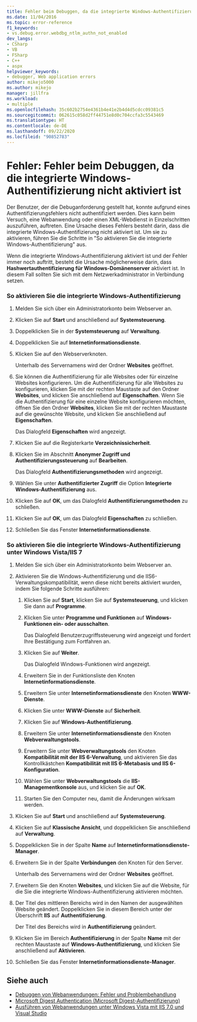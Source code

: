 ```yaml
---
title: Fehler beim Debuggen, da die integrierte Windows-Authentifizierung nicht aktiviert ist | Microsoft-Dokumentation
ms.date: 11/04/2016
ms.topic: error-reference
f1_keywords:
- vs.debug.error.webdbg_ntlm_authn_not_enabled
dev_langs:
- CSharp
- VB
- FSharp
- C++
- aspx
helpviewer_keywords:
- debugger, Web application errors
author: mikejo5000
ms.author: mikejo
manager: jillfra
ms.workload:
- multiple
ms.openlocfilehash: 35c602b2754e4361b4e41e2b4d4d5cdcc09381c5
ms.sourcegitcommit: 062615c058d2ff44751e8d0c704ccfa3c5543469
ms.translationtype: HT
ms.contentlocale: de-DE
ms.lasthandoff: 09/22/2020
ms.locfileid: "90852783"
---
```

# <a name="error-debugging-failed-because-integrated-windows-authentication-is-not-enabled"></a>Fehler: Fehler beim Debuggen, da die integrierte Windows-Authentifizierung nicht aktiviert ist
Der Benutzer, der die Debuganforderung gestellt hat, konnte aufgrund eines Authentifizierungsfehlers nicht authentifiziert werden. Dies kann beim Versuch, eine Webanwendung oder einen XML-Webdienst in Einzelschritten auszuführen, auftreten. Eine Ursache dieses Fehlers besteht darin, dass die integrierte Windows-Authentifizierung nicht aktiviert ist. Um sie zu aktivieren, führen Sie die Schritte in "So aktivieren Sie die integrierte Windows-Authentifizierung" aus.

 Wenn die integrierte Windows-Authentifizierung aktiviert ist und der Fehler immer noch auftritt, besteht die Ursache möglicherweise darin, dass **Hashwertauthentifizierung für Windows-Domänenserver** aktiviert ist. In diesem Fall sollten Sie sich mit dem Netzwerkadministrator in Verbindung setzen.

### <a name="to-enable-integrated-windows-authentication"></a>So aktivieren Sie die integrierte Windows-Authentifizierung

1. Melden Sie sich über ein Administratorkonto beim Webserver an.

2. Klicken Sie auf **Start** und anschließend auf **Systemsteuerung**.

3. Doppelklicken Sie in der **Systemsteuerung** auf **Verwaltung**.

4. Doppelklicken Sie auf **Internetinformationsdienste**.

5. Klicken Sie auf den Webserverknoten.

     Unterhalb des Servernamens wird der Ordner **Websites** geöffnet.

6. Sie können die Authentifizierung für alle Websites oder für einzelne Websites konfigurieren. Um die Authentifizierung für alle Websites zu konfigurieren, klicken Sie mit der rechten Maustaste auf den Ordner **Websites**, und klicken Sie anschließend auf **Eigenschaften**. Wenn Sie die Authentifizierung für eine einzelne Website konfigurieren möchten, öffnen Sie den Ordner **Websites**, klicken Sie mit der rechten Maustaste auf die gewünschte Website, und klicken Sie anschließend auf **Eigenschaften**.

     Das Dialogfeld **Eigenschaften** wird angezeigt.

7. Klicken Sie auf die Registerkarte **Verzeichnissicherheit**.

8. Klicken Sie im Abschnitt **Anonymer Zugriff und Authentifizierungssteuerung** auf **Bearbeiten**.

     Das Dialogfeld **Authentifizierungsmethoden** wird angezeigt.

9. Wählen Sie unter **Authentifizierter Zugriff** die Option **Integrierte Windows-Authentifizierung** aus.

10. Klicken Sie auf **OK**, um das Dialogfeld **Authentifizierungsmethoden** zu schließen.

11. Klicken Sie auf **OK**, um das Dialogfeld **Eigenschaften** zu schließen.

12. Schließen Sie das Fenster **Internetinformationsdienste**.

### <a name="to-enable-integrated-windows-authentication-in-windows-vistaiis-7"></a>So aktivieren Sie die integrierte Windows-Authentifizierung unter Windows Vista/IIS 7

1. Melden Sie sich über ein Administratorkonto beim Webserver an.

2. Aktivieren Sie die Windows-Authentifizierung und die IIS6-Verwaltungskompatibilität, wenn diese nicht bereits aktiviert wurden, indem Sie folgende Schritte ausführen:

    1. Klicken Sie auf **Start**, klicken Sie auf **Systemsteuerung**, und klicken Sie dann auf **Programme**.

    2. Klicken Sie unter **Programme und Funktionen** auf **Windows-Funktionen ein- oder ausschalten**.

         Das Dialogfeld Benutzerzugriffssteuerung wird angezeigt und fordert Ihre Bestätigung zum Fortfahren an.

    3. Klicken Sie auf **Weiter**.

         Das Dialogfeld Windows-Funktionen wird angezeigt.

    4. Erweitern Sie in der Funktionsliste den Knoten **Internetinformationsdienste**.

    5. Erweitern Sie unter **Internetinformationsdienste** den Knoten **WWW-Dienste**.

    6. Klicken Sie unter **WWW-Dienste** auf **Sicherheit**.

    7. Klicken Sie auf **Windows-Authentifizierung**.

    8. Erweitern Sie unter **Internetinformationsdienste** den Knoten **Webverwaltungstools**.

    9. Erweitern Sie unter **Webverwaltungstools** den Knoten **Kompatibilität mit der IIS 6-Verwaltung**, und aktivieren Sie das Kontrollkästchen **Kompatibilität mit IIS 6-Metabasis und IIS 6-Konfiguration**.

    10. Wählen Sie unter **Webverwaltungstools** die **IIS-Managementkonsole** aus, und klicken Sie auf **OK**.

    11. Starten Sie den Computer neu, damit die Änderungen wirksam werden.

3. Klicken Sie auf **Start** und anschließend auf **Systemsteuerung**.

4. Klicken Sie auf **Klassische Ansicht**, und doppelklicken Sie anschließend auf **Verwaltung**.

5. Doppelklicken Sie in der Spalte **Name** auf **Internetinformationsdienste-Manager**.

6. Erweitern Sie in der Spalte **Verbindungen** den Knoten für den Server.

     Unterhalb des Servernamens wird der Ordner **Websites** geöffnet.

7. Erweitern Sie den Knoten **Websites**, und klicken Sie auf die Website, für die Sie die integrierte Windows-Authentifizierung aktivieren möchten.

8. Der Titel des mittleren Bereichs wird in den Namen der ausgewählten Website geändert. Doppelklicken Sie in diesem Bereich unter der Überschrift **IIS** auf **Authentifizierung**.

     Der Titel des Bereichs wird in **Authentifizierung** geändert.

9. Klicken Sie im Bereich **Authentifizierung** in der Spalte **Name** mit der rechten Maustaste auf **Windows-Authentifizierung**, und klicken Sie anschließend auf **Aktivieren**.

10. Schließen Sie das Fenster **Internetinformationsdienste-Manager**.

## <a name="see-also"></a>Siehe auch
- [Debuggen von Webanwendungen: Fehler und Problembehandlung](../debugger/debugging-web-applications-errors-and-troubleshooting.md)
- [Microsoft Digest Authentication (Microsoft Digest-Authentifizierung)](/windows/win32/secauthn/microsoft-digest-authentication)
- [Ausführen von Webanwendungen unter Windows Vista mit IIS 7.0 und Visual Studio](/previous-versions/aa964620(v=vs.140))